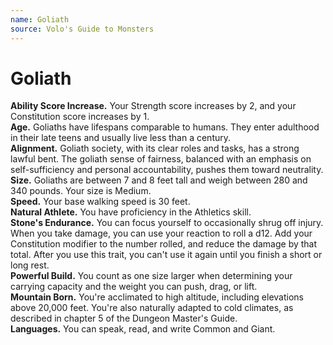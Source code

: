 ```yaml
---
name: Goliath
source: Volo's Guide to Monsters
---
```

# Goliath

**Ability Score Increase.** Your Strength score
increases by 2, and your Constitution score increases by 1.<br/>
**Age.** Goliaths have lifespans comparable to humans.
They enter adulthood in their late teens and usually live
less than a century.<br/>
**Alignment.** Goliath society, with its clear roles and
tasks, has a strong lawful bent. The goliath sense of fairness, balanced with an emphasis on self-sufficiency and
personal accountability, pushes them toward neutrality.<br/>
**Size.** Goliaths are between 7 and 8 feet tall and weigh
between 280 and 340 pounds. Your size is Medium.<br/>
**Speed.** Your base walking speed is 30 feet.<br/>
**Natural Athlete.** You have proficiency in the Athletics skill.<br/>
**Stone's Endurance.** You can focus yourself to occasionally shrug off injury. When you take damage, you
can use your reaction to roll a d12. Add your Constitution modifier to the number rolled, and reduce the damage by that total. After you use this trait, you can't use it
again until you finish a short or long rest.<br/>
**Powerful Build.** You count as one size larger when
determining your carrying capacity and the weight you
can push, drag, or lift.<br/>
**Mountain Born.** You're acclimated to high altitude,
including elevations above 20,000 feet. You're also naturally adapted to cold climates, as described in chapter 5
of the Dungeon Master's Guide.<br/>
**Languages.** You can speak, read, and write Common
and Giant. 